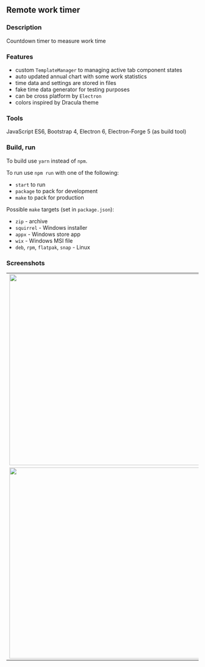 ## Remote work timer

### Description
Countdown timer to measure work time

### Features 
- custom `TemplateManager` to managing active tab component states
- auto updated annual chart with some work statistics
- time data and settings are stored in files
- fake time data generator for testing purposes
- can be cross platform by `Electron`
- colors inspired by Dracula theme

### Tools
JavaScript ES6, Bootstrap 4, Electron 6, Electron-Forge 5 (as build tool)

### Build, run
To build use `yarn` instead of `npm`.

To run use `npm run` with one of the following:
- `start` to run
- `package` to pack for development
- `make` to pack for production

Possible `make` targets (set in `package.json`):
- `zip` - archive
- `squirrel` - Windows installer
- `appx` - Windows store app
- `wix` - Windows MSI file
- `deb`, `rpm`, `flatpak`, `snap` - Linux

### Screenshots
<table>
    <tr>
        <td>
            <img src="https://i.imgur.com/ZKIxZlD.png" width="500">
        </td>
        <td>
            <img src="https://i.imgur.com/amdsFAd.png" width="500">
        </td>
    </tr>
    </tr>
    <tr>
        <td>
            <img src="https://i.imgur.com/ATvy2re.png" width="500">
        </td>
        <td>
            <img src="https://i.imgur.com/UCE6j4r.png" width="500">
        </td>
    </tr>
</table>